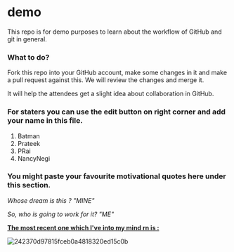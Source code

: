 # demo

This repo is for demo purposes to learn about the workflow of GitHub and git in general.

### What to do?
Fork this repo into your GitHub account, make some changes in it and make a pull request against this.
We will review the changes and merge it.

It will help the attendees get a slight idea about collaboration in GitHub.



### For staters you can use the edit button on right corner and add your name in this file.
1. Batman
2. Prateek 
3. PRai 
4. NancyNegi







### You might paste your favourite motivational quotes here under this section.
<html>
 <i>
  Whose dream is this ? 
"MINE"

  So, who is going to work for it?
"ME"
 </i> 
 
  <b><u>The most recent one which I've into my mind rn is : </u></b>

  ![242370d97815fceb0a4818320ed15c0b](https://user-images.githubusercontent.com/83975944/123389555-dc974a80-d54e-11eb-94f2-31790de98172.jpg)


</html>
